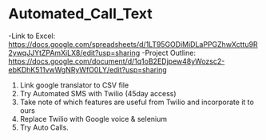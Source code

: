 # Automated_Call_Text

-Link to Excel: https://docs.google.com/spreadsheets/d/1LT95GODiMiDLaPPGZhwXcttu9R2ywqJJYtZPAmXiLX8/edit?usp=sharing
-Project Outline: https://docs.google.com/document/d/1q1oB2EDjpew48yWozsc2-ebKDhK511vwWgNRyWfO0LY/edit?usp=sharing

1. Link google translator to CSV file
2. Try Automated SMS with Twilio (45day access)
3. Take note of which features are useful from Twilio and incorporate it to ours
4. Replace Twilio with Google voice & selenium
5. Try Auto Calls.

